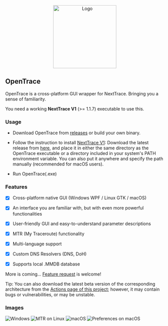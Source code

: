 <div align="center">

<img src="https://github.com/nxtrace/Ntrace-core/raw/main/asset/logo.png" height="200px" alt="Logo"/>

</div>

## OpenTrace

OpenTrace is a cross-platform GUI wrapper for NextTrace. Bringing you a sense of familiarity.

You need a working **NextTrace V1** (>= 1.1.7) executable to use this.

### Usage

- Download OpenTrace from [releases](https://github.com/Archeb/opentrace/releases) or build your own binary.

- Follow the instruction to install [NextTrace V1](https://github.com/nxtrace/Ntrace-V1/releases): Download the latest release from [here](https://github.com/nxtrace/Ntrace-V1/releases), and place it in either the same directory as the OpenTrace executable or a directory included in your system's PATH environment variable. You can also put it anywhere and specify the path manually (recommended for macOS users).

- Run OpenTrace(.exe)

### Features

- [x] Cross-platform native GUI (Windows WPF / Linux GTK / macOS)

- [x] An interface you are familiar with, but with even more powerful functionalities

- [x] User-friendly GUI and easy-to-understand parameter descriptions

- [x] MTR (My Traceroute) functionality

- [x] Multi-language support

- [x] Custom DNS Resolvers (DNS, DoH)

- [x] Supports local .MMDB database

More is coming... [Feature request](https://github.com/Archeb/opentrace/issues/new/choose) is welcome!

Tip: You can also download the latest beta version of the corresponding architecture from the [Actions page of this project](https://github.com/Archeb/opentrace/actions); however, it may contain bugs or vulnerabilities, or may be unstable.

### Images

![Windows](https://i.imgur.com/4mDoWcT.png)
![MTR on Linux](https://i.imgur.com/MxSHIcU.png)
![macOS](https://i.imgur.com/brB08tl.png)
![Preferences on macOS](https://i.imgur.com/X0L6c6S.png)
